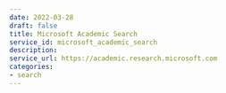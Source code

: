 ```yaml
---
date: 2022-03-28
draft: false
title: Microsoft Academic Search
service_id: microsoft_academic_search
description:
service_url: https://academic.research.microsoft.com
categories:
- search
---
```



